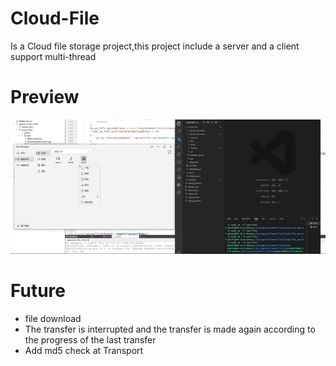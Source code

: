 # Cloud-File
Is a Cloud file storage project,this project include a server and a client   
support multi-thread

# Preview

![](https://github.com/MrChen-H/Cloud-File/blob/main/resource/Privew.gif)

# Future
- file download
- The transfer is interrupted and the transfer is made again according to the progress of the last transfer
- Add md5 check at Transport
